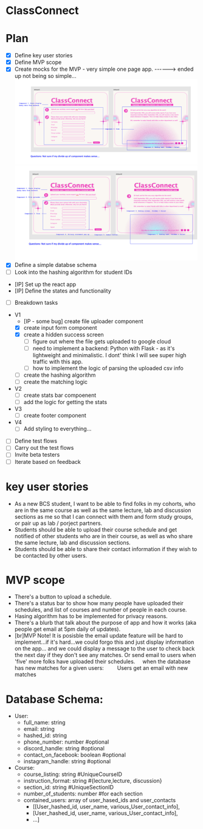 # ClassConnect

# Plan

- [x] Define key user stories
- [x] Define MVP scope
- [x] Create mocks for the MVP - very simple one page app.
      ------> ended up not being so simple...
      ![mock](mock.png)
      ![mock with components](mvp-mock-with-components.png)
- [x] Define a simple databse schema
- [ ] Look into the hashing algorithm for student IDs
- [IP] Set up the react app
- [IP] Define the states and functionality
- [ ] Breakdown tasks
- V1
  - [IP - some bug] create file uploader component
  - [x] create input form component
  - [x] create a hidden success screen
    - [ ] figure out where the file gets uploaded to google cloud
    - [ ] need to implement a backend: Python with Flask - as it's lightweight and minimalistic. I dont' think I will see super high traffic with this app.
    - [ ] how to implement the logic of parsing the uploaded csv info
  - [ ] create the hashing algorithm
  - [ ] create the matching logic
- V2
  - [ ] create stats bar compoenent
  - [ ] add the logic for getting the stats
- V3
  - [ ] create footer component
- V4
  - [ ] Add styling to everything...
- [ ] Define test flows
- [ ] Carry out the test flows
- [ ] Invite beta testers
- [ ] Iterate based on feedback

# key user stories

- As a new BCS student, I want to be able to find folks in my cohorts, who are in the same course as well as the same lecture, lab and discussion sections as me so that I can connect with them and form study groups, or pair up as lab / porject partners.
- Students should be able to upload their course schedule and get notified of other students who are in their course, as well as who share the same lecture, lab and discussion sections.
- Students should be able to share their contact information if they wish to be contacted by other users.

# MVP scope

- There's a button to upload a schedule.
- There's a status bar to show how many people have uploaded their schedules, and list of courses and number of people in each course.
- Hasing algorithm has to be implemented for privacy reasons.
- There's a blurb that talk about the purpose of app and how it works (aka people get email at 5pm daily of updates).
- [br]MVP Note! It is posisble the email update feature will be hard to implement...if it's hard...we could forgo this and just display information on the app... and we could display a message to the user to check back the next day if they don't see any matches. Or send email to users when 'five' more folks have uploaded their schedules.
  &nbsp;&nbsp;&nbsp;&nbsp;when the database has new matches for a given users:
  &nbsp;&nbsp;&nbsp;&nbsp;&nbsp;&nbsp;&nbsp;&nbsp;Users get an email with new matches

# Database Schema:

- User:
  - full_name: string
  - email: string
  - hashed_id: string
  - phone_number: number #optional
  - discord_handle: string #optional
  - contact_on_facebook: boolean #optional
  - instagram_handle: string #optional
- Course:
  - course_listing: string #UniqueCourseID
  - instruction_format: string #{lecture,lecture, discussion}
  - section_id: string #UniqueSectionID
  - number_of_students: number #for each section
  - contained_users: array of user_hased_ids and user_contacts
    - [[User_hashed_id, user_name, various_User_contact_info],
    - [User_hashed_id, user_name, various_User_contact_info],
    - ...]
